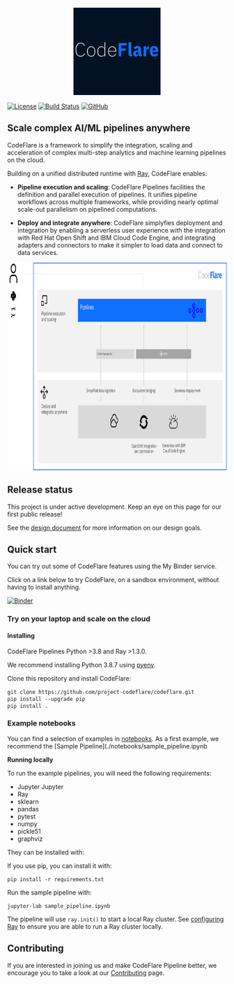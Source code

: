 
<!--
[![Gitter](https://badges.gitter.im/elyra-ai/community.svg)](https://gitter.im/elyra-ai/community?utm_source=badge&utm_medium=badge&utm_campaign=pr-badge)
-->

<p align="center">
<img src="./images/codeflare_square.svg" width="200" height="200">
</p>

<!--
<p align="center">
<img src="./images/pipelines.svg" width="340" height="207">
</p> 
-->

[![License](https://img.shields.io/badge/license-Apache--2.0-blue.svg)](http://www.apache.org/licenses/LICENSE-2.0)
[![Build
Status](https://travis-ci.com/project-codeflare/rayvens.svg?token=hCqvNPDsDawExuyhTBqj&branch=main
)](https://travis-ci.com/project-codeflare/rayvens.svg?token=hCqvNPDsDawExuyhTBqj&branch=main) 
[![GitHub](https://img.shields.io/badge/issue_tracking-github-blue.svg)](https://github.ibm.com/project-codeflare/codeflare/issues)

## Scale complex AI/ML pipelines anywhere

CodeFlare is a framework to simplify the integration, scaling and acceleration of complex multi-step analytics and machine learning pipelines on the cloud.

Building on a unified distributed runtime with [Ray](https://github.com/ray-project/ray), CodeFlare enables:

* **Pipeline execution and scaling**:
CodeFlare Pipelines facilities the definition and parallel execution of pipelines. It unifies pipeline workflows across multiple frameworks, while providing nearly optimal scale-out parallelism on pipelined computations.
<!--CodeFlare Pipelines facilities the definition and parallel execution of pipelines. It unifies pipeline workflows across multiple platforms such as [scikit-learn](https://scikit-learn.org/) and [Apache Spark](https://spark.apache.org/), while providing nearly optimal scale-out parallelism on pipelined computations.-->

* **Deploy and integrate anywhere**: 
CodeFlare simplyfies deployment and integration by enabling a serverless user experience with the integration with Red Hat Open Shift and IBM Cloud Code Engine, and integrating adapters and connectors to make it simpler to load data and connect to data services.

<p align="center">
<img src="./images/codeflare_arch_diagram.svg" width="876" height="476">
</p>

## Release status

This project is under active development. Keep an eye on this page for our first public release!

See the [design document](https://docs.google.com/document/d/1t1K8N07TcbBKBgrcI6jf9tPow00cOKE9whnEVxOd4-U/edit) for more information on our design goals.

## Quick start

You can try out some of CodeFlare features using the My Binder service.

Click on a link below to try CodeFlare, on a sandbox environment, without having to install anything.

[![Binder](https://mybinder.org/badge_logo.svg)](https://mybinder.org/v2/gh/project-codeflare/codeflare.git/main)

### Try on your laptop and scale on the cloud

#### Installing

CodeFlare Pipelines Python >3.8 and Ray >1.3.0.

We recommend installing Python 3.8.7 using
[pyenv](https://github.com/pyenv/pyenv).

Clone this repository and install CodeFlare:
```shell
git clone https://github.com/project-codeflare/codeflare.git
pip install --upgrade pip
pip install .
```

### Example notebooks

You can find a selection of examples in [notebooks](./notebooks). As a first example, we recommend the [Sample Pipeline](./notebooks/sample_pipeline.ipynb

**Running locally**

To run the example pipelines, you will need the following requirements:
- Jupyter Jupyter
- Ray
- sklearn
- pandas
- pytest
- numpy
- pickle51
- graphviz

They can be installed with:

If you use pip, you can install it with:
```shell
pip install -r requirements.txt 
```

Run the sample pipeline with:
```shell
jupyter-lab sample_pipeline.ipynb
```

The pipeline will use `ray.init()` to start a local Ray cluster. See [configuring Ray](https://docs.ray.io/en/master/configure.html) to ensure you are able to run a Ray cluster locally.

## Contributing

If you are interested in joining us and make CodeFlare Pipeline better, we encourage you to take a look at our [Contributing](CONTRIBUTING.md) page.